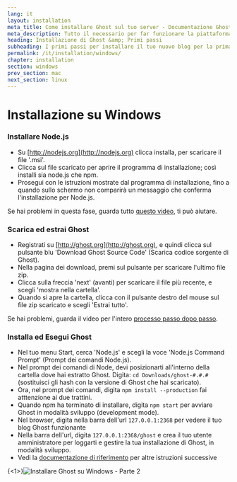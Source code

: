 ```yaml
---
lang: it
layout: installation
meta_title: Come installare Ghost sul tuo server - Documentazione Ghost
meta_description: Tutto il necessario per far funzionare la piattaforma di blogging Ghost in locale e in remoto.
heading: Installazione di Ghost &amp; Primi passi
subheading: I primi passi per installare il tuo nuovo blog per la prima volta.
permalink: /it/installation/windows/
chapter: installation
section: windows
prev_section: mac
next_section: linux
---
```


# Installazione su Windows <a id="install-windows"></a>

### Installare Node.js

*   Su [http://nodejs.org](http://nodejs.org) clicca installa, per scaricare il file '.msi'.
*   Clicca sul file scaricato per aprire il programma di installazione; così installi sia node.js che npm.
*   Prosegui con le istruzioni mostrate dal programma di installazione, fino a quando sullo schermo non comparirà un messaggio che conferma l'installazione per Node.js.

Se hai problemi in questa fase, guarda tutto [questo video](https://s3-eu-west-1.amazonaws.com/ghost-website-cdn/install-node-win.gif "Install node on Windows"), ti può aiutare.

### Scarica ed estrai Ghost

*   Registrati su [http://ghost.org](http://ghost.org), e quindi clicca sul pulsante blu 'Download Ghost Source Code' (Scarica codice sorgente di Ghost).
*   Nella pagina dei download, premi sul pulsante per scaricare l'ultimo file zip.
*   Clicca sulla freccia 'next' (avanti) per scaricare il file più recente, e scegli 'mostra nella cartella'.
*   Quando si apre la cartella, clicca con il pulsante destro del mouse sul file zip scaricato e scegli 'Estrai tutto'.

Se hai problemi, guarda il video per l'intero [processo passo dopo passo](https://s3-eu-west-1.amazonaws.com/ghost-website-cdn/install-ghost-win.gif "Install Ghost on Windows Part 1").

### Installa ed Esegui Ghost

*   Nel tuo menu Start, cerca 'Node.js' e scegli la voce 'Node.js Command Prompt' (Prompt dei comandi Node.js).
*   Nel prompt dei comandi di Node, devi posizionarti all'interno della cartella dove hai estratto Ghost. Digita: `cd Downloads/ghost-#.#.#` (sostituisci gli hash con la versione di Ghost che hai scaricato).
*   Ora, nel prompt dei comandi, digita `npm install --production` <span class="note">fai atttenzione ai due trattini</span>.
*   Quando npm ha terminato di installare, digita `npm start` per avviare Ghost in modalità sviluppo (development mode).
*   Nel browser, digita nella barra dell'url <code class="path">127.0.0.1:2368</code> per vedere il tuo blog Ghost funzionante
*   Nella barra dell'url, digita <code class="path">127.0.0.1:2368/ghost</code> e crea il tuo utente amministratore per loggarti e gestire la tua installazione di Ghost, in modalità sviluppo.
*   Vedi la [documentazione di riferimento](/usage) per altre istruzioni successive

{<1>}![](https://s3-eu-west-1.amazonaws.com/ghost-website-cdn/install-ghost-win-2.gif "Installare Ghost su Windows - Parte 2")
